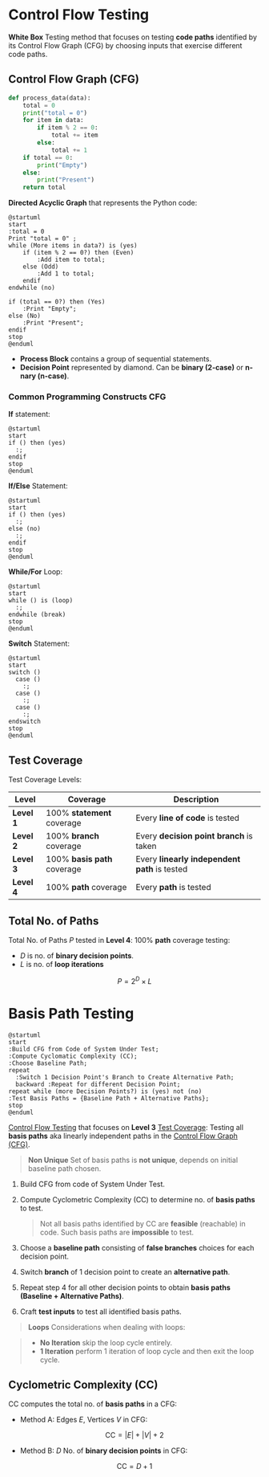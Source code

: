 # Control Flow Testing

**White Box** Testing method that focuses on testing **code paths** identified
by its Control Flow Graph (CFG) by choosing inputs that exercise different code paths.

## Control Flow Graph (CFG)

```python
def process_data(data):
    total = 0
    print("total = 0")
    for item in data:
        if item % 2 == 0:
            total += item
        else:
            total += 1
    if total == 0:
        print("Empty")
    else:
        print("Present")
    return total
```

**Directed Acyclic Graph** that represents the Python code:

```plantuml
@startuml
start
:total = 0
Print "total = 0" ;
while (More items in data?) is (yes)
    if (item % 2 == 0?) then (Even)
        :Add item to total;
    else (Odd)
        :Add 1 to total;
    endif
endwhile (no)

if (total == 0?) then (Yes)
    :Print "Empty";
else (No)
    :Print "Present";
endif
stop
@enduml
```

- **Process Block** contains a group of sequential statements.
- **Decision Point** represented by diamond. Can be **binary (2-case)** or **n-nary (n-case)**.

### Common Programming Constructs CFG

**If** statement:

```plantuml
@startuml
start
if () then (yes)
  :;
endif
stop
@enduml
```

**If/Else** Statement:

```plantuml
@startuml
start
if () then (yes)
  :;
else (no)
  :;
endif
stop
@enduml
```

**While/For** Loop:

```plantuml
@startuml
start
while () is (loop)
  :;
endwhile (break)
stop
@enduml
```

**Switch** Statement:

```plantuml
@startuml
start
switch ()
  case ()
    :;
  case ()
    :;
  case ()
    :;
endswitch
stop
@enduml
```

## Test Coverage

Test Coverage Levels:

| Level       | Coverage                     | Description                                   |
| ----------- | ---------------------------- | --------------------------------------------- |
| **Level 1** | 100% **statement** coverage  | Every **line of code** is tested              |
| **Level 2** | 100% **branch** coverage     | Every **decision point branch** is taken      |
| **Level 3** | 100% **basis path** coverage | Every **linearly independent path** is tested |
| **Level 4** | 100% **path** coverage       | Every **path** is tested                      |

## Total No. of Paths

Total No. of Paths $`P`$ tested in **Level 4**: 100% **path** coverage testing:

- $`D`$ is no. of **binary decision points**.
- $`L`$ is no. of **loop iterations**

```math
P = 2^D \times L
```

# Basis Path Testing

```plantuml
@startuml
start
:Build CFG from Code of System Under Test;
:Compute Cyclomatic Complexity (CC);
:Choose Baseline Path;
repeat
  :Switch 1 Decision Point's Branch to Create Alternative Path;
  backward :Repeat for different Decision Point;
repeat while (more Decision Points?) is (yes) not (no)
:Test Basis Paths = {Baseline Path + Alternative Paths};
stop
@enduml
```

[Control Flow Testing](#control-flow-testing) that focuses on **Level 3** [Test Coverage](#test-coverage):
Testing all **basis paths** aka linearly independent paths in the [Control Flow Graph (CFG)](#control-flow-graph-cfg).

> **Non Unique** Set of basis paths is **not unique**, depends on initial baseline path chosen.

1. Build CFG from code of System Under Test.

2. Compute Cyclometric Complexity (CC) to determine no. of **basis paths** to test.

    > Not all basis paths identified by CC are **feasible** (reachable) in code.
    > Such basis paths are **impossible** to test.

3. Choose a **baseline path** consisting of **false branches** choices for each decision point.

4. Switch **branch** of 1 decision point to create an **alternative path**.

5. Repeat step 4 for all other decision points to obtain **basis paths (Baseline + Alternative Paths)**.

6. Craft **test inputs** to test all identified basis paths.

> **Loops** Considerations when dealing with loops:

> - **No Iteration** skip the loop cycle entirely.
> - **1 Iteration** perform 1 iteration of loop cycle and then exit the loop cycle.

## Cyclometric Complexity (CC)

CC computes the total no. of **basis paths** in a CFG:

- Method A: Edges $`E`$, Vertices $`V`$ in CFG:

```math
\text{CC} = |E| + |V| + 2
```

- Method B: $`D`$ No. of **binary decision points** in CFG:

```math
\text{CC} = D + 1
```
